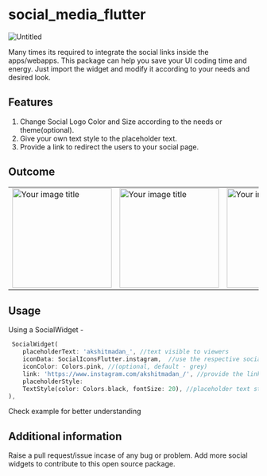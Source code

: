 # social_media_flutter

![Untitled](https://raw.githubusercontent.com/akmadan/social_media_flutter/master/.github/images/banner.png)

Many times its required to integrate the social links inside the apps/webapps. This package can help you save your UI coding time and energy. Just import the widget and modify it according to your needs and desired look.

## Features

1. Change Social Logo Color and Size according to the needs or theme(optional). 
2. Give your own text style to the placeholder text. 
3. Provide a link to redirect the users to your social page. 



## Outcome 
<table>
<tr>
<td>

<img src="https://raw.githubusercontent.com/akmadan/social_media_flutter/master/.github/images/colored.png" alt="Your image title" width="200"/>

<!-- ![Untitled](https://raw.githubusercontent.com/akmadan/social_media_flutter/master/.github/images/colored.png) -->

</td>
<td>

<img src="https://raw.githubusercontent.com/akmadan/social_media_flutter/master/.github/images/greyish.png" alt="Your image title" width="200"/>

</td>

<td>

<img src="https://raw.githubusercontent.com/akmadan/social_media_flutter/master/.github/images/video.mp4" alt="Your image title" width="200"/>

</td>
</tr>
</table>


## Usage

Using a SocialWidget - 

```dart
 SocialWidget(
    placeholderText: 'akshitmadan_', //text visible to viewers
    iconData: SocialIconsFlutter.instagram,  //use the respective social logo
    iconColor: Colors.pink, //(optional, default - grey)
    link: 'https://www.instagram.com/akshitmadan_/', //provide the link
    placeholderStyle:
    TextStyle(color: Colors.black, fontSize: 20), //placeholder text style
),
```

Check example for better understanding
## Additional information

Raise a pull request/issue incase of any bug or problem. 
Add more social widgets to contribute to this open source package.

